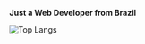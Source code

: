 **Just a Web Developer from Brazil**

![Top Langs](https://github-readme-stats.vercel.app/api/top-langs/?username=marcosfromrio&langs_count=8&hide=html&hide_title=true&layout=compact&theme=dracula)


